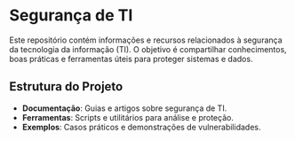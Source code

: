 # Segurança de TI

Este repositório contém informações e recursos relacionados à segurança da tecnologia da informação (TI). O objetivo é compartilhar conhecimentos, boas práticas e ferramentas úteis para proteger sistemas e dados.

## Estrutura do Projeto

- **Documentação**: Guias e artigos sobre segurança de TI.
- **Ferramentas**: Scripts e utilitários para análise e proteção.
- **Exemplos**: Casos práticos e demonstrações de vulnerabilidades.